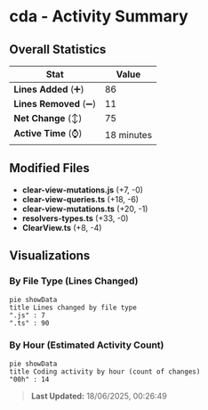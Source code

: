 # cda - Activity Summary 

## Overall Statistics

| Stat                   | Value                                                             |
| ---------------------- | ----------------------------------------------------------------- |
| **Lines Added** (➕)   | 86                                          |
| **Lines Removed** (➖) | 11                                        |
| **Net Change** (↕)    | 75                |
| **Active Time** (⌚)   | 18 minutes |


## Modified Files
- **clear-view-mutations.js** (+7, -0)
- **clear-view-queries.ts** (+18, -6)
- **clear-view-mutations.ts** (+20, -1)
- **resolvers-types.ts** (+33, -0)
- **ClearView.ts** (+8, -4)

## Visualizations

### By File Type (Lines Changed)

```mermaid
pie showData
title Lines changed by file type
".js" : 7
".ts" : 90
```

### By Hour (Estimated Activity Count)

```mermaid
pie showData
title Coding activity by hour (count of changes)
"00h" : 14
```


> **Last Updated:** 18/06/2025, 00:26:49